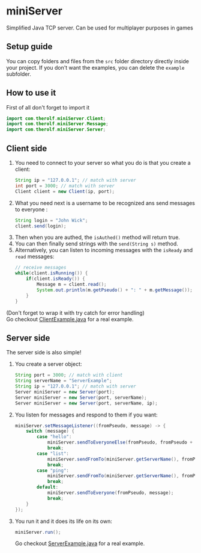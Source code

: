 # miniServer
Simplified Java TCP server. Can be used for multiplayer purposes in games

## Setup guide
You can copy folders and files from the ``src`` folder directory directly inside your project.
If you don't want the examples, you can delete the ``example`` subfolder.

## How to use it

First of all don't forget to import it
```java
import com.therolf.miniServer.Client;
import com.therolf.miniServer.Message;
import com.therolf.miniServer.Server;
```

## Client side
<ol>
<li>
You need to connect to your server so what you do is that you create a client:<br>

```java
String ip = "127.0.0.1"; // match with server
int port = 3000; // match with server
Client client = new Client(ip, port);
```
</li>
<li>
What you need next is a username to be recognized ans send messages to everyone :

```java
String login = "John Wick";
client.send(login);
```
</li>
<li>Then when you are authed, the <code>isAuthed()</code> method will return true.</li>
<li>You can then finally send strings with the <code>send(String s)</code> method.</li>
<li>Alternatively, you can listen to incoming messages with the <code>isReady</code> and <code>read</code> messages:

```java
// receive messages
while(client.isRunning()) {
    if(client.isReady()) {
        Message m = client.read();
        System.out.println(m.getPseudo() + ": " + m.getMessage());
    }
}
```
</li>
</ol>

(Don't forget to wrap it with try catch for error handling)<br>
Go checkout [ClientExample.java](./src/example/ClientExample.java) for a real example.

## Server side

The server side is also simple!
<ol>
<li>
You create a server object:

```java
String port = 3000; // match with client
String serverName = "ServerExample";
String ip = "127.0.0.1"; // match with server
Server miniServer = new Server(port);
Server miniServer = new Server(port, serverName);
Server miniServer = new Server(port, serverName, ip);
```
</li>
<li>
You listen for messages and respond to them if you want:

```java
miniServer.setMessageListener((fromPseudo, message) -> {
    switch (message) {
        case "hello":
            miniServer.sendToEveryoneElse(fromPseudo, fromPseudo + " says hello");
            break;
        case "list":
            miniServer.sendFromTo(miniServer.getServerName(), fromPseudo, miniServer.getAllPseudos());
            break;
        case "ping":
            miniServer.sendFromTo(miniServer.getServerName(), fromPseudo, "pong");
            break;
        default:
            miniServer.sendToEveryone(fromPseudo, message);
            break;
    }
});
```
</li>
<li>
You run it and it does its life on its own:

```java
miniServer.run();
```
</li>

Go checkout [ServerExample.java](./src/example/ServerExample.java) for a real example.

